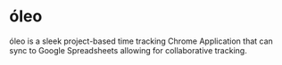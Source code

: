 óleo
====

óleo is a sleek project-based time tracking Chrome Application that can sync to Google Spreadsheets allowing for collaborative tracking.
